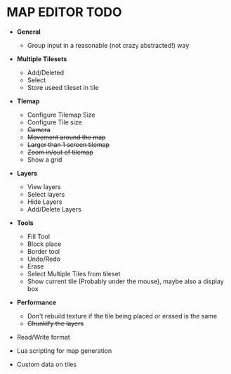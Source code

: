 # MAP EDITOR TODO

- **General**
    - Group input in a reasonable (not crazy abstracted!) way
- **Multiple Tilesets**
    - Add/Deleted
    - Select 
    - Store useed tileset in tile
- **Tlemap**
    - Configure Tilemap Size
    - Configure Tile size
    - ~~Camera~~
    - ~~Movement around the map~~
    - ~~Larger than 1 screen tilemap~~
    - ~~Zoom in/out of tilemap~~
    - Show a grid
- **Layers**
    - View layers
    - Select layers
    - Hide Layers
    - Add/Delete Layers
- **Tools** 
    - Fill Tool
    - Block place
    - Border tool
    - Undo/Redo
    - Erase
    - Select Multiple Tiles from tileset
    - Show current tile (Probably under the mouse), maybe also a display box
- **Performance**
    - Don't rebuild texture if the tile being placed or erased is the same
    - ~~Chunkify the layers~~

- Read/Write format
- Lua scripting for map generation
- Custom data on tiles

